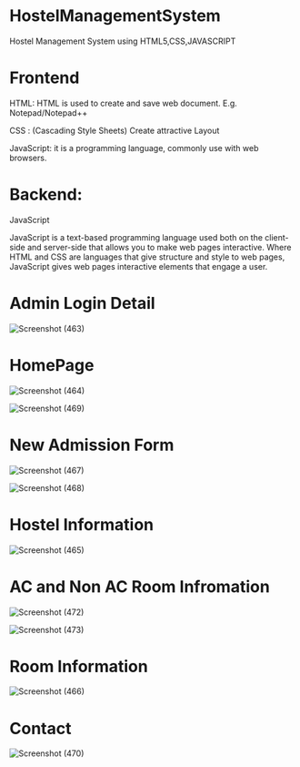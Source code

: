 # HostelManagementSystem
Hostel Management System using HTML5,CSS,JAVASCRIPT

# Frontend
HTML: HTML is used to create and save web document. E.g. Notepad/Notepad++

CSS : (Cascading Style Sheets) Create attractive Layout

JavaScript: it is a programming language, commonly use with web browsers.

# Backend:
JavaScript

JavaScript is a text-based programming language used both on the client-side and server-side that allows you to make web pages interactive. Where HTML and CSS are languages that give structure and style to web pages, JavaScript gives web pages interactive elements that engage a user.

# Admin Login Detail
![Screenshot (463)](https://user-images.githubusercontent.com/62341045/125190446-ca115680-e25a-11eb-9676-1ef78eec8d3a.png)
# HomePage
![Screenshot (464)](https://user-images.githubusercontent.com/62341045/125190456-dac1cc80-e25a-11eb-8b91-470d2df987b4.png)

![Screenshot (469)](https://user-images.githubusercontent.com/62341045/125190477-f75e0480-e25a-11eb-80b7-ecd4e07316c5.png)
# New Admission Form
![Screenshot (467)](https://user-images.githubusercontent.com/62341045/125190663-da760100-e25b-11eb-856b-6621b8c7765a.png)

![Screenshot (468)](https://user-images.githubusercontent.com/62341045/125190667-df3ab500-e25b-11eb-8c9e-28a0d9ccd911.png)
# Hostel Information
![Screenshot (465)](https://user-images.githubusercontent.com/62341045/125190491-0cd32e80-e25b-11eb-9b7f-926637d77d15.png)
# AC and Non AC Room Infromation
![Screenshot (472)](https://user-images.githubusercontent.com/62341045/125190506-2ffdde00-e25b-11eb-9137-bdbad77c455c.png)

![Screenshot (473)](https://user-images.githubusercontent.com/62341045/125190510-33916500-e25b-11eb-99a4-92a8ac8d40e8.png)
# Room Information
![Screenshot (466)](https://user-images.githubusercontent.com/62341045/125190534-4efc7000-e25b-11eb-9fcc-dc38616e0fbc.png)
# Contact
![Screenshot (470)](https://user-images.githubusercontent.com/62341045/125190560-69cee480-e25b-11eb-929d-93b08feb401e.png)

